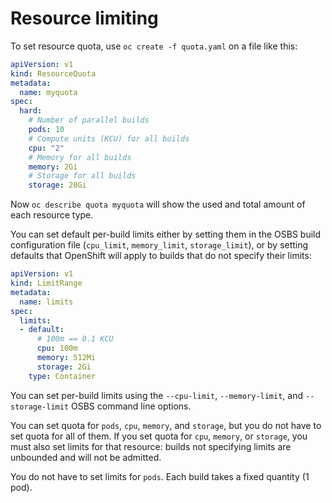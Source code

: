 # Resource limiting

To set resource quota, use `oc create -f quota.yaml` on a file like this:

```yaml
apiVersion: v1
kind: ResourceQuota
metadata:
  name: myquota
spec:
  hard:
    # Number of parallel builds
    pods: 10
    # Compute units (KCU) for all builds
    cpu: "2"
    # Memory for all builds
    memory: 2Gi
    # Storage for all builds
    storage: 20Gi
```

Now `oc describe quota myquota` will show the used and total amount of each resource type.

You can set default per-build limits either by setting them in the OSBS build configuration file (`cpu_limit`, `memory_limit`, `storage_limit`), or by setting defaults that OpenShift will apply to builds that do not specify their limits:

```yaml
apiVersion: v1
kind: LimitRange
metadata:
  name: limits
spec:
  limits:
  - default:
      # 100m == 0.1 KCU
      cpu: 100m
      memory: 512Mi
      storage: 2Gi
    type: Container
```

You can set per-build limits using the `--cpu-limit`, `--memory-limit`, and `--storage-limit` OSBS command line options.

You can set quota for `pods`, `cpu`, `memory`, and `storage`, but you do not have to set quota for all of them. If you set quota for `cpu`, `memory`, or `storage`, you must also set limits for that resource: builds not specifying limits are unbounded and will not be admitted.

You do not have to set limits for `pods`. Each build takes a fixed quantity (1 pod).
